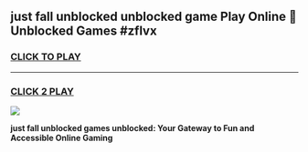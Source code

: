 
## just fall unblocked unblocked game Play Online 👋 Unblocked Games #zflvx
<h3>
<a href="https://premium.freeplayer.one?title=just_fall_unblocked&ref=21F">CLICK TO PLAY</a></h3>
<hr>

<h3>
<a href="https://premium.freeplayer.one?title=just_fall_unblocked&ref=21F">CLICK 2 PLAY</a>
  
</h3>

<a href="https://premium.freeplayer.one?title=just_fall_unblocked&ref=21F/"><img src="https://clearcache.store/games.png"></a>


**just fall unblocked games unblocked: Your Gateway to Fun and Accessible Online Gaming**

